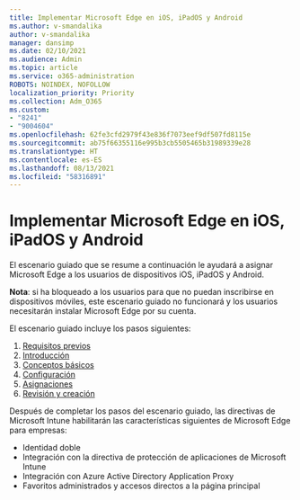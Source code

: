 ```yaml
---
title: Implementar Microsoft Edge en iOS, iPadOS y Android
ms.author: v-smandalika
author: v-smandalika
manager: dansimp
ms.date: 02/10/2021
ms.audience: Admin
ms.topic: article
ms.service: o365-administration
ROBOTS: NOINDEX, NOFOLLOW
localization_priority: Priority
ms.collection: Adm_O365
ms.custom:
- "8241"
- "9004604"
ms.openlocfilehash: 62fe3cfd2979f43e836f7073eef9df507fd8115e
ms.sourcegitcommit: ab75f66355116e995b3cb5505465b31989339e28
ms.translationtype: HT
ms.contentlocale: es-ES
ms.lasthandoff: 08/13/2021
ms.locfileid: "58316891"
---
```

# <a name="deploy-microsoft-edge-to-ios-ipados-and-android"></a>Implementar Microsoft Edge en iOS, iPadOS y Android

El escenario guiado que se resume a continuación le ayudará a asignar Microsoft Edge a los usuarios de dispositivos iOS, iPadOS y Android.

**Nota**: si ha bloqueado a los usuarios para que no puedan inscribirse en dispositivos móviles, este escenario guiado no funcionará y los usuarios necesitarán instalar Microsoft Edge por su cuenta.

El escenario guiado incluye los pasos siguientes:

1. [Requisitos previos](https://docs.microsoft.com/mem/intune/fundamentals/guided-scenarios-edge#prerequisites)
2. [Introducción](https://docs.microsoft.com/mem/intune/fundamentals/guided-scenarios-edge#step-1---introduction)
3. [Conceptos básicos](https://docs.microsoft.com/mem/intune/fundamentals/guided-scenarios-edge#step-2---basics)
4. [Configuración](https://docs.microsoft.com/mem/intune/fundamentals/guided-scenarios-edge#step-3---configuration)
5. [Asignaciones](https://docs.microsoft.com/mem/intune/fundamentals/guided-scenarios-edge#step-4---assignments)
6. [Revisión y creación](https://docs.microsoft.com/mem/intune/fundamentals/guided-scenarios-edge#step-5---review--create)

Después de completar los pasos del escenario guiado, las directivas de Microsoft Intune habilitarán las características siguientes de Microsoft Edge para empresas:

- Identidad doble
- Integración con la directiva de protección de aplicaciones de Microsoft Intune
- Integración con Azure Active Directory Application Proxy
- Favoritos administrados y accesos directos a la página principal
